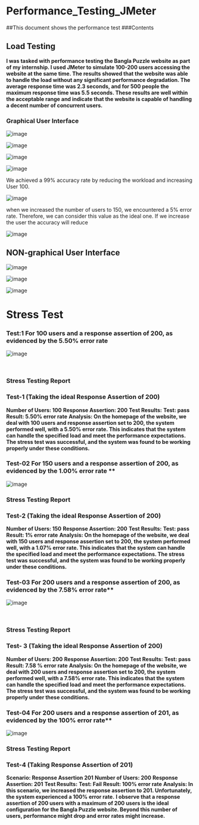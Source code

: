 # Performance_Testing_JMeter
##This document shows the performance test 
###Contents




## Load Testing

**I was tasked with performance testing the Bangla Puzzle website as part of my internship. I used JMeter to simulate 100-200 users accessing the website at the same time. The results showed that the website was able to handle the load without any significant performance degradation. The average response time was 2.3 seconds, and for 500 people the maximum response time was 5.5 seconds. These results are well within the acceptable range and indicate that the website is capable of handling a decent number of concurrent users.**

### Graphical User Interface

![image](https://github.com/orkrahman97/Performance_Testing_JMeter/assets/67518144/b51efeb8-fc11-4b2a-abe4-0a53dffcbd65)

![image](https://github.com/orkrahman97/Performance_Testing_JMeter/assets/67518144/013595a5-2b3b-4399-be27-06471f866668)

![image](https://github.com/orkrahman97/Performance_Testing_JMeter/assets/67518144/6916e3c8-93a6-4c85-bcbd-fddd8fc79993)

![image](https://github.com/orkrahman97/Performance_Testing_JMeter/assets/67518144/59a33dd6-f181-4cd1-9b4e-578bbbfaabe5)

We achieved a 99% accuracy rate by reducing the workload and increasing User 100.  

![image](https://github.com/orkrahman97/Performance_Testing_JMeter/assets/67518144/b53af7e0-09ef-43cc-b81e-f4c9fd5ec3c0)

when we increased the number of users to 150, we encountered a 5% error rate. Therefore, we can consider this value as the ideal one. If we increase the user the accuracy will reduce

![image](https://github.com/orkrahman97/Performance_Testing_JMeter/assets/67518144/26784ee4-7df0-4bd3-bd49-fa6e74a333b4)



## NON-graphical User Interface

![image](https://github.com/orkrahman97/Performance_Testing_JMeter/assets/67518144/4181eece-ed12-4113-997d-2d9c5382b947)

![image](https://github.com/orkrahman97/Performance_Testing_JMeter/assets/67518144/f47ffeaf-de59-43f4-ad8f-517a7720636b)

![image](https://github.com/orkrahman97/Performance_Testing_JMeter/assets/67518144/303f430d-acad-4d77-8fef-3b684991ece9)



# Stress Test
### Test:1 For 100 users and a response assertion of 200, as evidenced by the 5.50% error rate 
![image](https://github.com/orkrahman97/Performance_Testing_JMeter/assets/67518144/e5690f92-5784-43fd-858f-c36e0cde47bc)

 
### **Stress Testing Report**
### **Test-1 (Taking the ideal Response Assertion of 200)**
**Number of Users: 100**
**Response Assertion: 200**
**Test Results:**
**Test: pass**
**Result: 5.50% error rate**
**Analysis: On the homepage of the website, we deal with 100 users and response assertion set to 200, the system performed well, with a 5.50% error rate. This indicates that the system can handle the specified load and meet the performance expectations. The stress test was successful, and the system was found to be working properly under these conditions.**



### Test-02 For 150 users and a response assertion of 200, as evidenced by the 1.00% error rate  **

![image](https://github.com/orkrahman97/Performance_Testing_JMeter/assets/67518144/8e11dbba-8842-47c6-8a25-82165bfbb75f)

### **Stress Testing Report**
### **Test-2 (Taking the ideal Response Assertion of 200)**
**Number of Users: 150**
**Response Assertion: 200**
**Test Results:**
**Test: pass**
**Result: 1% error rate**
**Analysis: On the homepage of the website, we deal with 150 users and response assertion set to 200, the system performed well, with a 1.07% error rate. This indicates that the system can handle the specified load and meet the performance expectations. The stress test was successful, and the system was found to be working properly under these conditions.**



### Test-03 For 200 users and a response assertion of 200, as evidenced by the 7.58% error rate**
 
![image](https://github.com/orkrahman97/Performance_Testing_JMeter/assets/67518144/9ff4292c-2215-423c-bb5a-e2c64e7c5d9d)

 
 
### **Stress Testing Report**
### **Test- 3 (Taking the ideal Response Assertion of 200)**
**Number of Users: 200**
**Response Assertion: 200**
**Test Results:**
**Test: pass**
**Result: 7.58 % error rate**
**Analysis: On the homepage of the website, we deal with 200 users and response assertion set to 200, the system performed well, with a 7.58% error rate. This indicates that the system can handle the specified load and meet the performance expectations. The stress test was successful, and the system was found to be working properly under these conditions.**

### Test-04 For 200 users and a response assertion of 201, as evidenced by the 100% error rate**
![image](https://github.com/orkrahman97/Performance_Testing_JMeter/assets/67518144/a756b4b6-d0bf-432c-846b-af0f9a6358b5)

### **Stress Testing Report**
### **Test-4 (Taking Response Assertion of 201)**
**Scenario: Response Assertion 201**
**Number of Users: 200**
**Response Assertion: 201**
**Test Results:**
**Test: Fail**
**Result: 100% error rate**
**Analysis: In this scenario, we increased the response assertion to 201. Unfortunately, the system experienced a 100% error rate.**
**I observe that a response assertion of 200 users with a maximum of 200 users is the ideal configuration for the Bangla Puzzle website. Beyond this number of users, performance might drop and error rates might increase.**



